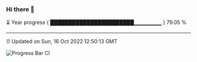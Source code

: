 ### Hi there 👋

⏳ Year progress { ███████████████████████▁▁▁▁▁▁▁ } 79.05 %

---

⏰ Updated on Sun, 16 Oct 2022 12:50:13 GMT

![Progress Bar CI](https://github.com/ZhaoGui/ZhaoGui/workflows/Progress%20Bar%20CI/badge.svg)
